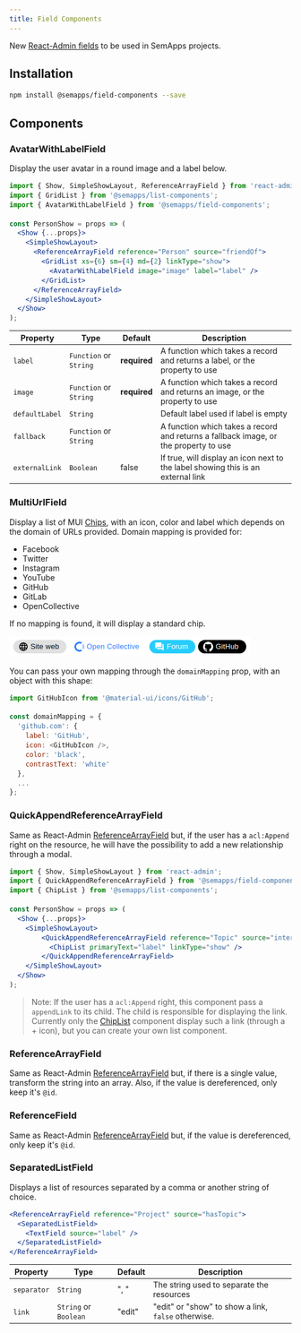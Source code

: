 ```yaml
---
title: Field Components
---
```


New [React-Admin fields](https://marmelab.com/react-admin/Fields.html) to be used in SemApps projects.

## Installation

```bash
npm install @semapps/field-components --save
```

## Components

### AvatarWithLabelField

Display the user avatar in a round image and a label below.

```jsx
import { Show, SimpleShowLayout, ReferenceArrayField } from 'react-admin';
import { GridList } from '@semapps/list-components';
import { AvatarWithLabelField } from '@semapps/field-components';

const PersonShow = props => (
  <Show {...props}>
    <SimpleShowLayout>
      <ReferenceArrayField reference="Person" source="friendOf">
        <GridList xs={6} sm={4} md={2} linkType="show">
          <AvatarWithLabelField image="image" label="label" />
        </GridList>
      </ReferenceArrayField>
    </SimpleShowLayout>
  </Show>
);
```

| Property       | Type                   | Default      | Description                                                                          |
|----------------|------------------------|--------------|--------------------------------------------------------------------------------------|
| `label`        | `Function` or `String` | **required** | A function which takes a record and returns a label, or the property to use          |
| `image`        | `Function` or `String` | **required** | A function which takes a record and returns an image, or the property to use         |
| `defaultLabel` | `String`               |              | Default label used if label is empty                                                 |
| `fallback`     | `Function` or `String` |              | A function which takes a record and returns a fallback image, or the property to use |
| `externalLink` | `Boolean`              | false        | If true, will display an icon next to the label showing this is an external link     |


### MultiUrlField

Display a list of MUI [Chips](https://v4.mui.com/components/chips/), with an icon, color and label which depends on the 
domain of URLs provided. Domain mapping is provided for:

- Facebook
- Twitter
- Instagram
- YouTube
- GitHub
- GitLab
- OpenCollective

If no mapping is found, it will display a standard chip.

![](images/multiurlfield.png)

You can pass your own mapping through the `domainMapping` prop, with an object with this shape:

```js
import GitHubIcon from '@material-ui/icons/GitHub';

const domainMapping = {
  'github.com': {
    label: 'GitHub',
    icon: <GitHubIcon />,
    color: 'black',
    contrastText: 'white'
  },
  ...
};
```


### QuickAppendReferenceArrayField

Same as React-Admin [ReferenceArrayField](https://marmelab.com/react-admin/Fields.html#referencearrayfield) but, if the user has a `acl:Append` right on the resource, he will have the possibility to add a new relationship through a modal.

```jsx
import { Show, SimpleShowLayout } from 'react-admin';
import { QuickAppendReferenceArrayField } from '@semapps/field-components';
import { ChipList } from '@semapps/list-components';

const PersonShow = props => (
  <Show {...props}>
    <SimpleShowLayout>
        <QuickAppendReferenceArrayField reference="Topic" source="interestedBy">
          <ChipList primaryText="label" linkType="show" />
        </QuickAppendReferenceArrayField>
    </SimpleShowLayout>
  </Show>
);
```

> Note: If the user has a `acl:Append` right, this component pass a `appendLink` to its child. The child is responsible for displaying the link. Currently only the [ChipList](list-components.md) component display such a link (through a + icon), but you can create your own list component.


### ReferenceArrayField

Same as React-Admin [ReferenceArrayField](https://marmelab.com/react-admin/Fields.html#referencearrayfield) but, if there
is a single value, transform the string into an array. Also, if the value is dereferenced, only keep it's `@id`.


### ReferenceField

Same as React-Admin [ReferenceArrayField](https://marmelab.com/react-admin/Fields.html#referencearrayfield) but, if the 
value is dereferenced, only keep it's `@id`.


### SeparatedListField

Displays a list of resources separated by a comma or another string of choice.

```jsx
<ReferenceArrayField reference="Project" source="hasTopic">
  <SeparatedListField>
    <TextField source="label" />
  </SeparatedListField>
</ReferenceArrayField>
```

| Property       | Type                  | Default | Description                                         |
|----------------|-----------------------|---------|-----------------------------------------------------|
| `separator`    | `String`              | ", "    | The string used to separate the resources           |
| `link`         | `String` or `Boolean` | "edit"  | "edit" or "show" to show a link, `false` otherwise. |
